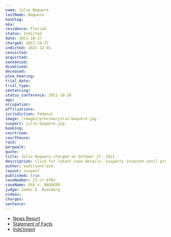 ```yaml
---
name: Julio Baquero
lastName: Baquero
hashtag:
aka:
residence: Florida
status: Indicted
date: 2021-10-27
charged: 2021-10-27
indicted: 2021-12-01
convicted:
acquitted:
sentenced:
dismissed:
deceased:
plea_hearing:
trial_date:
trial_type:
sentencing:
status_conference: 2022-10-28
age:
occupation:
affiliations:
jurisdiction: Federal
image: /images/preview/julio-baquero.jpg
suspect: julio-baquero.jpg
booking:
courtroom:
courthouse:
raid:
perpwalk:
quote:
title: Julio Baquero charged on October 27, 2021
description: Click for latest case details. Suspects innocent until proven guilty.
author: seditiontrack
layout: suspect
published: true
caseNumber: 21-cr-0702
caseName: USA v. BAQUERO
judge: James E. Boasberg
videos:
charges:
sentence:
---
```

- [News Report](https://bipartisanreport.com/2021/11/12/florida-insurrectionist-who-assaulted-police-caught-charged-by-feds/)
- [Statement of Facts](https://www.justice.gov/usao-dc/case-multi-defendant/file/1458906/download)
- [Indictment](https://www.justice.gov/usao-dc/case-multi-defendant/file/1458911/download)
